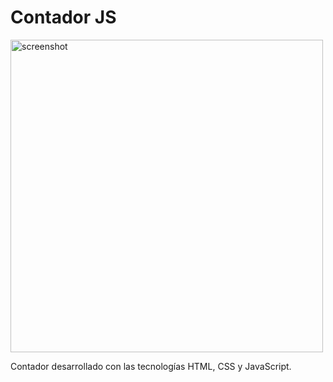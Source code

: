 # Contador JS

<img src="https://i.ibb.co/GWxQXRt/contador-js.jpg" alt="screenshot" width="500">

Contador desarrollado con las tecnologías HTML, CSS y JavaScript.
